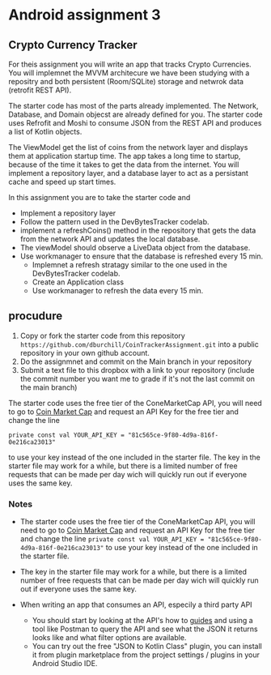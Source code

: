 # Android assignment 3

## Crypto Currency Tracker

For theis assignment you will write an app that tracks Crypto Currencies. You will implemnet the MVVM architecure we have been studying with a repositry and both persistent (Room/SQLite) storage and netwrok data (retrofit REST API). 

The starter code has most of the parts already implemented. The Network, Database, and Domain objecst are already defined for you. The starter code uses Refrofit and Moshi to consume JSON from the REST API and produces a list of Kotlin objects. 

The ViewModel get the list of coins from the network layer and displays them at application startup time. The app takes a long time to startup, because of the time it takes to get the data from the internet. You will implement a repository layer, and a database layer to act as a persistant cache and speed up start times. 

In this assignment you are to take the starter code and 

*  Implement a repository layer 
* Follow the pattern used in the DevBytesTracker codelab.
* implement a refreshCoins() method in the repository that gets the data from the network API and updates the local database. 
*  The viewModel should observe a LiveData object from the database. 
* Use workmanager to ensure that the database is refreshed every 15 min.  
  * Implemnet a refresh stratagy similar to the one used in the DevBytesTracker codelab. 
  * Create an Application class  
  * Use workmanager to refresh the data every 15 min. 



## procudure

1. Copy or fork the starter code from this repository  `https://github.com/dburchill/CoinTrackerAssignment.git`  into a public repository in your own github account. 
2. Do the assignmnet and commit on the Main branch in your repository 
3. Submit a text file to this dropbox with a link to your repository (include the commit number you want me to grade if it's not the last commit on the main branch)





The starter code uses the free tier of the ConeMarketCap API, you will need to go to [Coin Market Cap]( https://coinmarketcap.com/api/pricing/ ) and request an API Key for the free tier and change the line

 `private const val YOUR_API_KEY = "81c565ce-9f80-4d9a-816f-0e216ca23013"`

 to use your key instead of the one included in the starter file. The key in the starter file may work for a while, but there is a limited number of free requests that can be made per day wich will quickly run out if everyone uses the same key. 



### Notes

* The starter code uses the free tier of the ConeMarketCap API, you will need to go to [Coin Market Cap]( https://coinmarketcap.com/api/pricing/ ) and request an API Key for the free tier and change the line  `private const val YOUR_API_KEY = "81c565ce-9f80-4d9a-816f-0e216ca23013"` to use your key instead of the one included in the starter file. 
* The key in the starter file may work for a while, but there is a limited number of free requests that can be made per day wich will quickly run out if everyone uses the same key. 



* When writing an app that consumes an API, especily a third party API 
  * You should start by looking at the API's how to [guides](https://coinmarketcap.com/api/documentation/v1/) and using a tool like Postman to query the API and see what the JSON it returns looks like and what filter options are available. 
  * You can try out the free "JSON to Kotlin Class" plugin, you can install it from plugin marketplace from the project settings / plugins  in your Android Studio IDE.

